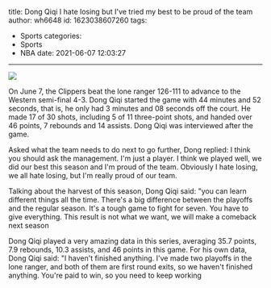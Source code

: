 title: Dong Qiqi  I hate losing but I've tried my best to be proud of the team
author: wh6648
id: 1623038607260
tags: 
- Sports
categories: 
- Sports
- NBA
date: 2021-06-07 12:03:27
---
![](https://p9.itc.cn/q_70/images01/20210607/545b34cd6f3e4145b1fffc35a5b90648.jpeg)


On June 7, the Clippers beat the lone ranger 126-111 to advance to the Western semi-final 4-3. Dong Qiqi started the game with 44 minutes and 52 seconds, that is, he only had 3 minutes and 08 seconds off the court. He made 17 of 30 shots, including 5 of 11 three-point shots, and handed over 46 points, 7 rebounds and 14 assists. Dong Qiqi was interviewed after the game.

Asked what the team needs to do next to go further, Dong replied: I think you should ask the management. I'm just a player. I think we played well, we did our best this season and I'm proud of the team. Obviously I hate losing, we all hate losing, but I'm really proud of our team.

Talking about the harvest of this season, Dong Qiqi said: "you can learn different things all the time. There's a big difference between the playoffs and the regular season. It's a tough game to fight for seven. You have to give everything. This result is not what we want, we will make a comeback next season

Dong Qiqi played a very amazing data in this series, averaging 35.7 points, 7.9 rebounds, 10.3 assists, and 46 points in this game. For his own data, Dong Qiqi said: "I haven't finished anything. I've made two playoffs in the lone ranger, and both of them are first round exits, so we haven't finished anything. You're paid to win, so you need to keep working

